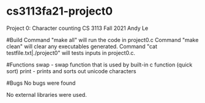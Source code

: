 # cs3113fa21-project0
Project 0: Character counting
CS 3113 Fall 2021
Andy Le

#Build
Command "make all" will run the code in project0.c
Command "make clean" will clear any executables generated.
Command "cat testfile.txt|./project0" will tests inputs in project0.c.

#Functions
swap - swap function that is used by built-in c function (quick sort)
print - prints and sorts out unicode characters

#Bugs
No bugs were found

No external libraries were used.

